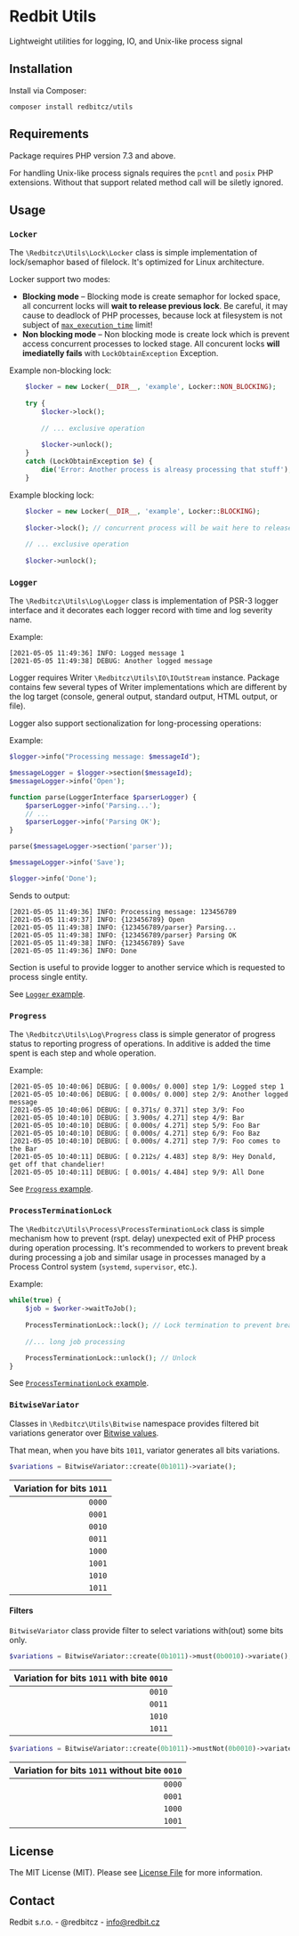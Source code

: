 # Redbit Utils

Lightweight utilities for logging, IO, and Unix-like process signal

## Installation

Install via Composer:

```shell
composer install redbitcz/utils
```

## Requirements 
Package requires PHP version 7.3 and above.

For handling Unix-like process signals requires the `pcntl` and `posix` PHP extensions. Without that support
related method call will be siletly ignored.

## Usage

### `Locker`

The `\Redbitcz\Utils\Lock\Locker` class is simple implementation of lock/semaphor based of filelock. It's optimized for
Linux architecture. 

Locker support two modes:

 - **Blocking mode** – Blocking mode is create semaphor for locked space, all concurrent locks will **wait to release
    previous lock**. Be careful, it may cause to deadlock of PHP processes, because lock at filesystem is not subject of
    [`max_execution_time`](https://www.php.net/manual/en/info.configuration.php#ini.max-execution-time) limit!
 - **Non blocking mode** – Non blocking mode is create lock which is prevent access concurrent processes to locked stage. 
    All concurent locks **will imediatelly fails** with `LockObtainException` Exception.

Example non-blocking lock: 

```php
    $locker = new Locker(__DIR__, 'example', Locker::NON_BLOCKING);
    
    try {
        $locker->lock();
        
        // ... exclusive operation
        
        $locker->unlock();
    }
    catch (LockObtainException $e) {
        die('Error: Another process is alreasy processing that stuff');
    }
```

Example blocking lock:

```php
    $locker = new Locker(__DIR__, 'example', Locker::BLOCKING);
    
    $locker->lock(); // concurrent process will be wait here to release previous lock
    
    // ... exclusive operation
    
    $locker->unlock();
```

### `Logger`

The `\Redbitcz\Utils\Log\Logger` class is implementation of PSR-3 logger interface and it decorates each
logger record with time and log severity name.

Example:
```
[2021-05-05 11:49:36] INFO: Logged message 1
[2021-05-05 11:49:38] DEBUG: Another logged message
```

Logger requires Writer `\Redbitcz\Utils\IO\IOutStream` instance. Package contains few several types
of Writer implementations which are different by the log target (console, general output, standard output, HTML output,
or file).

Logger also support sectionalization for long-processing operations:

Example:

```php
$logger->info("Processing message: $messageId");

$messageLogger = $logger->section($messageId);
$messageLogger->info('Open');

function parse(LoggerInterface $parserLogger) {
    $parserLogger->info('Parsing...');
    // ...
    $parserLogger->info('Parsing OK');
}

parse($messageLogger->section('parser'));

$messageLogger->info('Save');

$logger->info('Done');
```

Sends to output:
```
[2021-05-05 11:49:36] INFO: Processing message: 123456789
[2021-05-05 11:49:37] INFO: {123456789} Open
[2021-05-05 11:49:38] INFO: {123456789/parser} Parsing...
[2021-05-05 11:49:38] INFO: {123456789/parser} Parsing OK
[2021-05-05 11:49:38] INFO: {123456789} Save
[2021-05-05 11:49:36] INFO: Done
```

Section is useful to provide logger to another service which is requested to process single entity.

See [`Logger` example](examples/log/output-logger.php).

### `Progress`
The `\Redbitcz\Utils\Log\Progress` class is simple generator of progress status to reporting progress of operations.
In additive is added the time spent is each step and whole operation.

Example: 
```shell
[2021-05-05 10:40:06] DEBUG: [ 0.000s/ 0.000] step 1/9: Logged step 1
[2021-05-05 10:40:06] DEBUG: [ 0.000s/ 0.000] step 2/9: Another logged message
[2021-05-05 10:40:06] DEBUG: [ 0.371s/ 0.371] step 3/9: Foo
[2021-05-05 10:40:10] DEBUG: [ 3.900s/ 4.271] step 4/9: Bar
[2021-05-05 10:40:10] DEBUG: [ 0.000s/ 4.271] step 5/9: Foo Bar
[2021-05-05 10:40:10] DEBUG: [ 0.000s/ 4.271] step 6/9: Foo Baz
[2021-05-05 10:40:10] DEBUG: [ 0.000s/ 4.271] step 7/9: Foo comes to the Bar
[2021-05-05 10:40:11] DEBUG: [ 0.212s/ 4.483] step 8/9: Hey Donald, get off that chandelier! 
[2021-05-05 10:40:11] DEBUG: [ 0.001s/ 4.484] step 9/9: All Done
```
See [`Progress` example](examples/log/progress.php).

### `ProcessTerminationLock`

The `\Redbitcz\Utils\Process\ProcessTerminationLock` class is simple mechanism how to prevent (rspt. delay) unexpected
exit of PHP process during operation processing. It's recommended to workers to prevent break during processing a job
and similar usage in processes managed by a Process Control system (`systemd`, `supervisor`, etc.).

Example:

```php
while(true) {
    $job = $worker->waitToJob();
    
    ProcessTerminationLock::lock(); // Lock termination to prevent break job processing
    
    //... long job processing  

    ProcessTerminationLock::unlock(); // Unlock
}
```
See [`ProcessTerminationLock` example](examples/process/termination-lock.php).

### `BitwiseVariator`
Classes in `\Redbitcz\Utils\Bitwise` namespace provides filtered bit variations generator over
[Bitwise values](https://en.wikipedia.org/wiki/Bitwise_operation).

That mean, when you have bits `1011`, variator generates all bits variations.

```php
$variations = BitwiseVariator::create(0b1011)->variate();
```

| Variation for bits `1011` |
|--------------------------:|
|                    `0000` |
|                    `0001` |
|                    `0010` |
|                    `0011` |
|                    `1000` |
|                    `1001` |
|                    `1010` |
|                    `1011` |

#### Filters

`BitwiseVariator` class provide filter to select variations with(out) some bits only.

```php
$variations = BitwiseVariator::create(0b1011)->must(0b0010)->variate();
```

| Variation for bits `1011` with bite `0010` |
|-------------------------------------------:|
|                                     `0010` |
|                                     `0011` |
|                                     `1010` |
|                                     `1011` |


```php
$variations = BitwiseVariator::create(0b1011)->mustNot(0b0010)->variate();
```

| Variation for bits `1011` without bite `0010` |
|----------------------------------------------:|
|                                        `0000` |
|                                        `0001` |
|                                        `1000` |
|                                        `1001` |

## License
The MIT License (MIT). Please see [License File](LICENSE) for more information.

## Contact
Redbit s.r.o. - @redbitcz - info@redbit.cz


